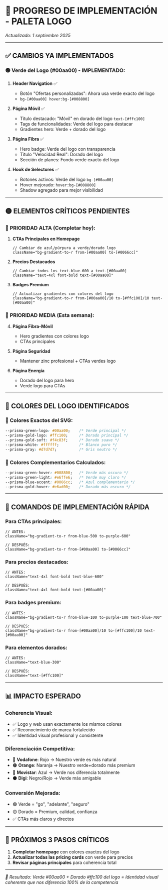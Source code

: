 # 🎯 **PROGRESO DE IMPLEMENTACIÓN - PALETA LOGO**
*Actualizado: 1 septiembre 2025*

---

## ✅ **CAMBIOS YA IMPLEMENTADOS**

### 🟢 **Verde del Logo (#00aa00) - IMPLEMENTADO:**

1. **Header Navigation** ✅
   - Botón "Ofertas personalizadas": Ahora usa verde exacto del logo
   - `bg-[#00aa00] hover:bg-[#008800]`

2. **Página Móvil** ✅
   - Título destacado: "Móvil" en dorado del logo `text-[#ffc100]`
   - Tags de funcionalidades: Verde del logo para destacar
   - Gradientes hero: Verde + dorado del logo

3. **Página Fibra** ✅
   - Hero badge: Verde del logo con transparencia
   - Título "Velocidad Real": Dorado del logo 
   - Sección de planes: Fondo verde exacto del logo

4. **Hook de Selectores** ✅
   - Botones activos: Verde del logo `bg-[#00aa00]`
   - Hover mejorado: `hover:bg-[#008800]`
   - Shadow agregado para mejor visibilidad

---

## 🟡 **ELEMENTOS CRÍTICOS PENDIENTES**

### 🔄 **PRIORIDAD ALTA (Completar hoy):**

1. **CTAs Principales en Homepage**
   ```tsx
   // Cambiar de azul/púrpura a verde/dorado logo
   className="bg-gradient-to-r from-[#00aa00] to-[#0066cc]"
   ```

2. **Precios Destacados**
   ```tsx
   // Cambiar todos los text-blue-600 a text-[#00aa00]
   className="text-4xl font-bold text-[#00aa00]"
   ```

3. **Badges Premium**
   ```tsx
   // Actualizar gradientes con colores del logo  
   className="bg-gradient-to-r from-[#00aa00]/10 to-[#ffc100]/10 text-[#00aa00]"
   ```

### 🔄 **PRIORIDAD MEDIA (Esta semana):**

4. **Página Fibra-Móvil**
   - Hero gradientes con colores logo
   - CTAs principales

5. **Página Seguridad**
   - Mantener zinc profesional + CTAs verdes logo

6. **Página Energía**
   - Dorado del logo para hero
   - Verde logo para CTAs

---

## 🎨 **COLORES DEL LOGO IDENTIFICADOS**

### 🎯 **Colores Exactos del SVG:**
```css
--prisma-green-logo: #00aa00;    /* Verde principal */
--prisma-gold-logo: #ffc100;     /* Dorado principal */  
--prisma-gold-soft: #f4c83f;     /* Dorado suave */
--prisma-white: #ffffff;         /* Blanco puro */
--prisma-gray: #d7d7d7;          /* Gris neutro */
```

### 🎯 **Colores Complementarios Calculados:**
```css
--prisma-green-hover: #008800;   /* Verde más oscuro */
--prisma-green-light: #e6ffe6;   /* Verde muy claro */
--prisma-blue-accent: #0066cc;   /* Azul complementario */
--prisma-gold-hover: #e6ad00;    /* Dorado más oscuro */
```

---

## 🚀 **COMANDOS DE IMPLEMENTACIÓN RÁPIDA**

### **Para CTAs principales:**
```tsx
// ANTES:
className="bg-gradient-to-r from-blue-500 to-purple-600"

// DESPUÉS:  
className="bg-gradient-to-r from-[#00aa00] to-[#0066cc]"
```

### **Para precios destacados:**
```tsx
// ANTES:
className="text-4xl font-bold text-blue-600"

// DESPUÉS:
className="text-4xl font-bold text-[#00aa00]"
```

### **Para badges premium:**
```tsx
// ANTES:
className="bg-gradient-to-r from-blue-100 to-purple-100 text-blue-700"

// DESPUÉS:
className="bg-gradient-to-r from-[#00aa00]/10 to-[#ffc100]/10 text-[#00aa00]"
```

### **Para elementos dorados:**
```tsx
// ANTES:
className="text-blue-300"

// DESPUÉS:
className="text-[#ffc100]"
```

---

## 📊 **IMPACTO ESPERADO**

### **Coherencia Visual:**
- ✅ Logo y web usan exactamente los mismos colores
- ✅ Reconocimiento de marca fortalecido
- ✅ Identidad visual profesional y consistente

### **Diferenciación Competitiva:**
- 🔴 **Vodafone**: Rojo → Nuestro verde es más natural
- 🟠 **Orange**: Naranja → Nuestro verde+dorado más premium
- 🔵 **Movistar**: Azul → Verde nos diferencia totalmente
- ⚫ **Digi**: Negro/Rojo → Verde más amigable

### **Conversión Mejorada:**
- 🟢 Verde = "go", "adelante", "seguro"
- 🟡 Dorado = Premium, calidad, confianza  
- ✅ CTAs más claros y directos

---

## 🎯 **PRÓXIMOS 3 PASOS CRÍTICOS**

1. **Completar homepage** con colores exactos del logo
2. **Actualizar todas las pricing cards** con verde para precios
3. **Revisar páginas principales** para coherencia total

---

*🎨 Resultado: Verde #00aa00 + Dorado #ffc100 del logo = Identidad visual coherente que nos diferencia 100% de la competencia*
